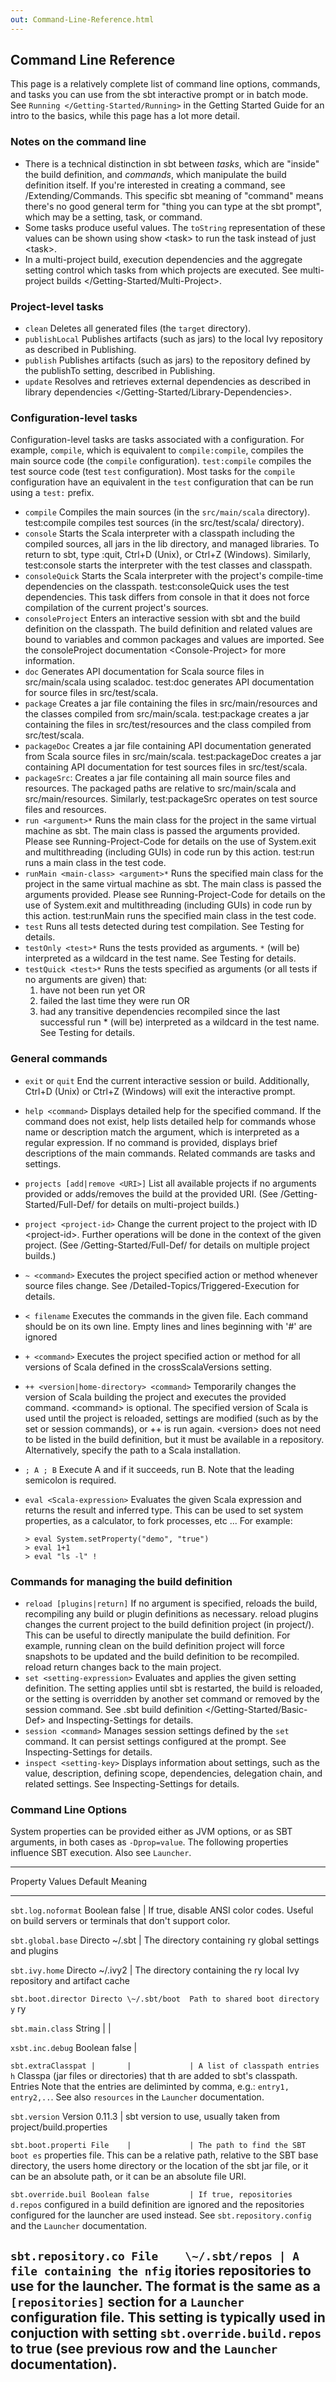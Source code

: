 ```yaml
---
out: Command-Line-Reference.html
---
```


Command Line Reference
----------------------

This page is a relatively complete list of command line options,
commands, and tasks you can use from the sbt interactive prompt or in
batch mode. See `Running </Getting-Started/Running>` in the Getting
Started Guide for an intro to the basics, while this page has a lot more
detail.

### Notes on the command line

-   There is a technical distinction in sbt between *tasks*, which are
    "inside" the build definition, and *commands*, which manipulate the
    build definition itself. If you're interested in creating a command,
    see /Extending/Commands. This specific sbt meaning of "command"
    means there's no good general term for "thing you can type at the
    sbt prompt", which may be a setting, task, or command.
-   Some tasks produce useful values. The `toString` representation of
    these values can be shown using show \<task> to run the task
    instead of just \<task>.
-   In a multi-project build, execution dependencies and the aggregate
    setting control which tasks from which projects are executed. See
    multi-project builds \</Getting-Started/Multi-Project>.

### Project-level tasks

-   `clean` Deletes all generated files (the `target` directory).
-   `publishLocal` Publishes artifacts (such as jars) to the local Ivy
    repository as described in Publishing.
-   `publish` Publishes artifacts (such as jars) to the repository
    defined by the publishTo setting, described in Publishing.
-   `update` Resolves and retrieves external dependencies as described
    in library dependencies \</Getting-Started/Library-Dependencies>.

### Configuration-level tasks

Configuration-level tasks are tasks associated with a configuration. For
example, `compile`, which is equivalent to `compile:compile`, compiles
the main source code (the `compile` configuration). `test:compile`
compiles the test source code (test `test` configuration). Most tasks
for the `compile` configuration have an equivalent in the `test`
configuration that can be run using a `test:` prefix.

-   `compile` Compiles the main sources (in the `src/main/scala`
    directory). test:compile compiles test sources (in the
    src/test/scala/ directory).
-   `console` Starts the Scala interpreter with a classpath including
    the compiled sources, all jars in the lib directory, and managed
    libraries. To return to sbt, type :quit, Ctrl+D (Unix), or Ctrl+Z
    (Windows). Similarly, test:console starts the interpreter with the
    test classes and classpath.
-   `consoleQuick` Starts the Scala interpreter with the project's
    compile-time dependencies on the classpath. test:consoleQuick uses
    the test dependencies. This task differs from console in that it
    does not force compilation of the current project's sources.
-   `consoleProject` Enters an interactive session with sbt and the
    build definition on the classpath. The build definition and related
    values are bound to variables and common packages and values are
    imported. See the consoleProject documentation \<Console-Project>
    for more information.
-   `doc` Generates API documentation for Scala source files in
    src/main/scala using scaladoc. test:doc generates API documentation
    for source files in src/test/scala.
-   `package` Creates a jar file containing the files in
    src/main/resources and the classes compiled from src/main/scala.
    test:package creates a jar containing the files in
    src/test/resources and the class compiled from src/test/scala.
-   `packageDoc` Creates a jar file containing API documentation
    generated from Scala source files in src/main/scala. test:packageDoc
    creates a jar containing API documentation for test sources files in
    src/test/scala.
-   `packageSrc`: Creates a jar file containing all main source files
    and resources. The packaged paths are relative to src/main/scala and
    src/main/resources. Similarly, test:packageSrc operates on test
    source files and resources.
-   `run <argument>*` Runs the main class for the project in the same
    virtual machine as sbt. The main class is passed the arguments
    provided. Please see Running-Project-Code for details on the use of
    System.exit and multithreading (including GUIs) in code run by this
    action. test:run runs a main class in the test code.
-   `runMain <main-class> <argument>*` Runs the specified main class for
    the project in the same virtual machine as sbt. The main class is
    passed the arguments provided. Please see Running-Project-Code for
    details on the use of System.exit and multithreading (including
    GUIs) in code run by this action. test:runMain runs the specified
    main class in the test code.
-   `test` Runs all tests detected during test compilation. See Testing
    for details.
-   `testOnly <test>*` Runs the tests provided as arguments. `*` (will
    be) interpreted as a wildcard in the test name. See Testing for
    details.
-   `testQuick <test>*` Runs the tests specified as arguments (or all
    tests if no arguments are given) that:
    1.  have not been run yet OR
    2.  failed the last time they were run OR
    3.  had any transitive dependencies recompiled since the last
        successful run \* (will be) interpreted as a wildcard in the
        test name. See Testing for details.

### General commands

-   `exit` or `quit` End the current interactive session or build.
    Additionally, Ctrl+D (Unix) or Ctrl+Z (Windows) will exit the
    interactive prompt.
-   `help <command>` Displays detailed help for the specified command.
    If the command does not exist, help lists detailed help for commands
    whose name or description match the argument, which is interpreted
    as a regular expression. If no command is provided, displays brief
    descriptions of the main commands. Related commands are tasks and
    settings.
-   `projects [add|remove <URI>]` List all available projects if no
    arguments provided or adds/removes the build at the provided URI.
    (See /Getting-Started/Full-Def/ for details on multi-project
    builds.)
-   `project <project-id>` Change the current project to the project
    with ID \<project-id>. Further operations will be done in the
    context of the given project. (See /Getting-Started/Full-Def/ for
    details on multiple project builds.)
-   `~ <command>` Executes the project specified action or method
    whenever source files change. See
    /Detailed-Topics/Triggered-Execution for details.
-   `< filename` Executes the commands in the given file. Each command
    should be on its own line. Empty lines and lines beginning with '#'
    are ignored
-   `+ <command>` Executes the project specified action or method for
    all versions of Scala defined in the crossScalaVersions setting.
-   `++ <version|home-directory> <command>` Temporarily changes the
    version of Scala building the project and executes the provided
    command. \<command> is optional. The specified version of Scala is
    used until the project is reloaded, settings are modified (such as
    by the set or session commands), or ++ is run again. \<version>
    does not need to be listed in the build definition, but it must be
    available in a repository. Alternatively, specify the path to a
    Scala installation.
-   `; A ; B` Execute A and if it succeeds, run B. Note that the leading
    semicolon is required.
-   `eval <Scala-expression>` Evaluates the given Scala expression and
    returns the result and inferred type. This can be used to set system
    properties, as a calculator, to fork processes, etc ... For example:

        > eval System.setProperty("demo", "true")
        > eval 1+1
        > eval "ls -l" !

### Commands for managing the build definition

-   `reload [plugins|return]` If no argument is specified, reloads the
    build, recompiling any build or plugin definitions as necessary.
    reload plugins changes the current project to the build definition
    project (in project/). This can be useful to directly manipulate the
    build definition. For example, running clean on the build definition
    project will force snapshots to be updated and the build definition
    to be recompiled. reload return changes back to the main project.
-   `set <setting-expression>` Evaluates and applies the given setting
    definition. The setting applies until sbt is restarted, the build is
    reloaded, or the setting is overridden by another set command or
    removed by the session command. See
    .sbt build definition \</Getting-Started/Basic-Def> and
    Inspecting-Settings for details.
-   `session <command>` Manages session settings defined by the `set`
    command. It can persist settings configured at the prompt. See
    Inspecting-Settings for details.
-   `inspect <setting-key>` Displays information about settings, such as
    the value, description, defining scope, dependencies, delegation
    chain, and related settings. See Inspecting-Settings for details.

### Command Line Options

System properties can be provided either as JVM options, or as SBT
arguments, in both cases as `-Dprop=value`. The following properties
influence SBT execution. Also see `Launcher`.

  -------------------------------------------------------------------------
  Property           Values  Default       Meaning
  ------------------ ------- ------------- --------------------------------
  `sbt.log.noformat` Boolean false         | If true, disable ANSI color
                                           codes. Useful on build servers
                                           or terminals that don't support
                                           color.

  `sbt.global.base`  Directo \~/.sbt       | The directory containing
                     ry                    global settings and plugins

  `sbt.ivy.home`     Directo \~/.ivy2      | The directory containing the
                     ry                    local Ivy repository and
                                           artifact cache

  `sbt.boot.director Directo \~/.sbt/boot  Path to shared boot directory
  y`                 ry                    

  `sbt.main.class`   String  |             |

  `xsbt.inc.debug`   Boolean false         |

  `sbt.extraClasspat |       |             | A list of classpath entries
  h`                 Classpa               (jar files or directories) that
                     th                    are added to sbt's classpath.
                     Entries               Note that the entries are
                                           deliminted by comma, e.g.:
                                           `entry1, entry2,..`. See also
                                           `resources` in the `Launcher`
                                           documentation.

  `sbt.version`      Version 0.11.3        | sbt version to use, usually
                                           taken from
                                           project/build.properties

  `sbt.boot.properti File    |             | The path to find the SBT boot
  es`                                      properties file. This can be a
                                           relative path, relative to the
                                           SBT base directory, the users
                                           home directory or the location
                                           of the sbt jar file, or it can
                                           be an absolute path, or it can
                                           be an absolute file URI.

  `sbt.override.buil Boolean false         | If true, repositories
  d.repos`                                 configured in a build definition
                                           are ignored and the repositories
                                           configured for the launcher are
                                           used instead. See
                                           `sbt.repository.config` and the
                                           `Launcher` documentation.

  `sbt.repository.co File    \~/.sbt/repos | A file containing the
  nfig`                      itories       repositories to use for the
                                           launcher. The format is the same
                                           as a `[repositories]` section
                                           for a `Launcher` configuration
                                           file. This setting is typically
                                           used in conjuction with setting
                                           `sbt.override.build.repos` to
                                           true (see previous row and the
                                           `Launcher` documentation).
  -------------------------------------------------------------------------


